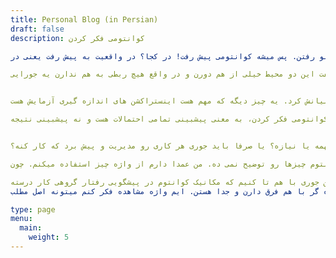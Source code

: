 ```yaml
---
title: Personal Blog (in Persian)
draft: false
description: کوانتومی فکر کردن

مکانیک کوانتوم یه پروسیجیره! حالا برای این که بفهمیم پروسیجر چیه باید ببینم پروسیجر از کجا میاد؟ پروسیجر از پروسید میاد، یعنی پیش رفتن یا جلو رفتن. پس میشه کوانتومی پیش رفت! در کجا؟ در واقعیت به پیش رفت یعنی در reality. پس مکانیک کوانتوم یه روش خاص برای نگاه کردن به بخش ویژه ای از واقعیته. خب حالا شاید خیلی ها فکر کنن، مکانیک کوانتوم، پیشبینی یا پریدیکشن چیزایی هست که قراره اتفاق بیفته! ولی در عمل این نیست! در واقع بخش پیشبینیش درسته ولی پیشبینی احتمال های چیزهای معین هست یا نتایج معین هست. پس چیزاها و نتایج معین هست! این که پیش بینی کنیم کدوم اتفاق می افته کار کوانتوم نیست بلکه پیشبینی احتمال هر یک از این نتایج یا چیزها کار کوانتومه. حالا هر چه قدر اندازه رخداد ها و چیزها کوچیک بشه، کوانتومی فکر کردن بیشتر به کار میاد. خب احتمالات و قوانین ریاضیاتی حاکم بر احتمالات که قطعی هستن یعنی تصادفی نیست یعنی دترمینیستیک هستن. منظورم اینه که فرمول های محاسبه احتمالا ریجیده همون جور که قوانین ماکروسکوپیک قطعیه بعضی جاها.  پس بهتره این جوری بگم که هیشکی نمیتونه بگه یک فوتون کجا برخورد میکنه ولی میشه محاسبه کرد که فوتون با چه احتمالی یه جای خاص برخورد میکنه. حالا چی تعیین میکنه که یه فوتون کجا فرود میاد؟ کوانتومی فکر کردن جوابش اینه که: شانسِ محض شانس خالص Pure chance! این همون کامنتی هست که انیشتین به ماکس بورن گفت: من قانع شدم که خدا تاس نمی اندازد.

خب کوانتومی فکر کردن دو تا سیستم  نیاز داره. یکی سیستم آماده سازی و یکی سیستم اندازه گیری. سیستم آماده سازی جایی هست که داره اتفاقات می افته، تمام اتفاقایی که مثلا برای من رخ داده  تو زندیگم یا اتفاقای خاصی که داره برام می افته. یه سیستم یا یه محیط دیگه من نیاز دارم که حالا در مورد اتفاقا فکر کنم یا محاسبه کنم و یا ارزیابیشون کنم. لزوما سیستم اندازه گیری من همون سیستمی نیست که داره اتفاقا اونجا میافته. ساده ترش این که ممکنه اتفاقات زندگی من داره با یه پروسیجری رخ میده ولی من دارم با نگاه بیرونی از محیط اندازه گیری با یه پروسیجر دیگه اون رو اندازه میگیرم یا ارزیابی میکنم. هر چه قدر دنیای کوچیک تر و ساب اتمیک باشه، اندک فاصله هم فاصله زیادی محسوب میشه. پس میشه گفت این دو محیط خیلی از هم دورن و در واقع هیچ ربطی به هم ندارن یه جورایی!


حالا بعدش آپارتوسی که داری تو سیستم اندازه گیری در نظر میگیری مثلا همون پرتاب فوتون را باید یه جوری به زبان ریاضی بیان کنیم.  حالا همین آپارتوسی که داری بررسی میکنی در دنیای اندازه گیری هم حضور داره اونجا هم باید به زبان ریاضی بیان بشه. پس مثلا اگر یه اتفاقی رو در نظر گرفتی باید سعی کنی در هر دو سیستم اماده سازی و اندازه گیری، به زبون ریاضی بیان کنی. حالا من که نمیخوام فیزیک کوانتوم رو در کانتکست اصلی خودش بحث کنم. من میخوام  در مورد رویکرد کوانتومی فکر کردن در زندگی خودمون گپ بزنم. پس قرار نیست ما همه چیو به زبان ریاضی تبدیل کنیم که اصلا یه چیز تخیلی هست نه؟ ولی غرض این که تا جایی که بشه بهش مثل یه مدل ریاضی نگاه کنیم. در هر دو دنیا! برای این کار باید بیشتر به پارامترها دقیق فکر کنیم. مثلا در مثال فوتون، فاصله و فرکانس و … مهمه تا بشه به زبون ریاضی بیانش کرد. یه چیز دیگه که مهم هست اینستراکشن های اندازه گیری آزمایش هست. 

بازم هم تاکید میکنم، کوانتومی فکر کردن، به معنی پیشبینی تمامی احتمالات هست و نه پیشبینی نتیجه! 


خب اینجا من باید در مورد یه اصلاحی بگم که خودم هم تازه باد گرفتمش: تفسیر کپنهاگی که که یه سری اصول داره ولی خیلی مرز معینی ندازه و یه جورایی فازی و مبهمه. تفسیر کپنهاگی مکانیک کوانتوم میگه که تیوری کامله چون در هر آزمایشی کار میکنه یعنی با تجربه واقعی کوریلیت میکنه و نه به خاطر اینکه میاد تمام جزئیات اتفاق رو توضیح بده. یعنی مکانیم کوانتوم کار میکنه ولی لزوما نمیدونه جرا و با نیمخواد توضیح بده همه چی رو یا نمی تونه. این همون چیزی هست که تو زندگی هم باهاش میتونیم از این نقطه نظر و پرسپکتیو ببینم. این که ما باید همه چی رو توضیح بدیم به خودمون و یا این که داشتن جزئیات تمام در مرود یه چی مهمه یا نیازه؟ یا صرفا باید جوری هر کاری رو مدیریت و پیش برد که کار کنه؟! 

خب همین کامنت مثلا به دنیای همشو مصنوعی و شبکه های عصبی عمیق هم وارده که بیشتر این ها کار می کنه ولی نمیتونه توضیح بده چرا کار میکنه هر چند خود من شخضا به توضیحش علاقه دارم و ریاضی دان های خاضی هم هستم که روی قستمت توضیح پذیری شبکه های عصبی یا روش های دیگه هوش مصنوعی می پردازه. این عدم توضیح دادن مکانیم کوانتوم، کامنت و نقدر دیگه ای از انیشتین بود: مکانیم کوانتوم چیزها رو توضیح نمی ده. من عمدا دارم از واژه چیز استفاده میکنم. چون thing خیلی واژه مهمیه تو انکلیسی که شوربختانه در فارسی به درجه ای از بی ارزشی رسیده تا به حدی که مثلا به اینترنت  چیزها علاقه نشون داده شده که بگن اینترنت اشیا ولی چیز مفهوم فراگیر تری هست نسبت به شی. در واقع ما با subsumtion طفیم اینجا یعنی شی سابسام میشه با چیز. انیشتین علت این که کوانوتم چیزها رو توضیخ نمیده رو جنین عنوان می کنه که کوانتوم با رفتار انفرادی طرف نیشت بلکه با رفتار گروهی طرفه. خب خیلی ساده ار فکر میکنم و اصلا با کوانتوم کاری ندارم. رفتار گروهیی منو یاد بازی فوتبال میندازه. یه رفتار فوتبالی میتونه منجر بهشه مثلا یه تیم ببره. ولی وقتی میخواهیم توضیح بدیم که چرا تیم برده مولفه های زیادی درگیره و هر منتقد یا هواداری فوتبالی فقط میتونه بعضی از مولفه ها رو توضیح بده و تمام اون رو. ولی هر چه قدر از گروه به فرد نزدیک میشیم این کار راحت تره و راحت میشه توضیح داد. هر چند وقتی خود یک فرد رو هم میخوای ارزیابی کنی دوباره، زیر مولفه های زیادی میاد تو کار که دولتره خودش این فرده ساب سام میکنه چیزای کوجیکتر رو مثل قدرت بدین، هوش، تکینیک هران جیز عجیب عریب دیگه اگه بخواهیم واقعا قضیه رو برک دان کنیم. پس درواقع انگار وقتی رفتار گروهی میشه توضیح رفتار سخت میشه و اینگار پیچیدگی بیشتر میشه. جوری که یه چیزی کار میکنه ولی نمی دونیم چرا! این بماند توضیح یه پدیده یا یه چیز در کوتیشن یه چیزه و تفسیرش یه چیز دیگه.

پس تا این جا بیاین این جوری با هم تا کنیم که مکانیک کوانتوم در پیشگویی رفتار گروهی کار درسته! 
یه مفهوم مهم دیگ های هست که کوانتومی فکر کردن روش تاکید داره اینه که  سیستم مشاهده شده و مشاهده گر با هم فرق دارن و جدا هستن. ایم واژه مشاهده فکر کنم میتونه اصل مطلب observation رو برسونه و من ازش زیاد استفاده خواهم کرد. حالا هیجان انگیز ترین حرفم اینه: این محیط مشاهده گری و مشاهده شدن با محیط اماده سازی و اندازه گیری که قبلا گفتم فرق دارن و یکی نیستن! سکسیه نه؟

type: page
menu:
  main:
    weight: 5
---
```


